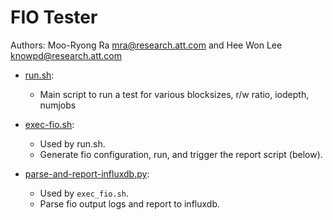 # FIO Tester
Authors: Moo-Ryong Ra <mra@research.att.com> and Hee Won Lee <knowpd@research.att.com>  

* [run.sh](run.sh): 
  - Main script to run a test for various blocksizes, r/w ratio, iodepth, numjobs 
 
* [exec-fio.sh](exec_fio.sh): 
  - Used by run.sh. 
  - Generate fio configuration, run, and trigger the report script (below).

* [parse-and-report-influxdb.py](parse-and-report-influxdb.py): 
  - Used by `exec_fio.sh`. 
  - Parse fio output logs and report to influxdb.


